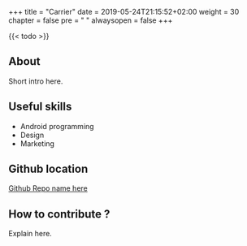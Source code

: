 +++
title = "Carrier"
date = 2019-05-24T21:15:52+02:00
weight = 30
chapter = false
pre = "<i class='fa ela-page'></i> "
alwaysopen = false
+++

{{< todo >}}

## About

Short intro here.

## Useful skills

* Android programming
* Design
* Marketing

## Github location

[Github Repo name here](https://www.github.com/yourrepourl)

## How to contribute ?

Explain here.
